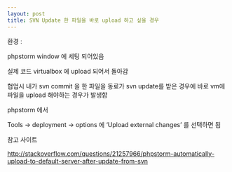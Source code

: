 ```yaml
---
layout: post
title: SVN Update 한 파일을 바로 upload 하고 싶을 경우
---
```


환경 :

phpstorm window 에 세팅 되어있음

실제 코드 virtualbox 에 upload 되어서 돌아감

협업시 내가 svn commit 을 한 파일을 동료가 svn update를 받은 경우에 바로 vm에 파일을 upload 해야하는 경우가 발생함

phpstorm 에서

Tools -> deployment -> options 에 ‘Upload external changes’ 를 선택하면 됨

참고 사이트

http://stackoverflow.com/questions/21257966/phpstorm-automatically-upload-to-default-server-after-update-from-svn